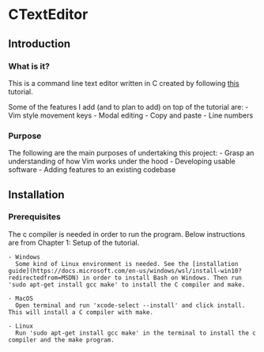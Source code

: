 # CTextEditor

## Introduction

### What is it?
This is a command line text editor written in C created by following [this](https://viewsourcecode.org/snaptoken/kilo/) tutorial.

Some of the features I add (and to plan to add) on top of the tutorial are:
    - Vim style movement keys
    - Modal editing
    - Copy and paste
    - Line numbers

### Purpose
The following are the main purposes of undertaking this project:
    - Grasp an understanding of how Vim works under the hood
    - Developing usable software
    - Adding features to an existing codebase

## Installation

### Prerequisites
The c compiler is needed in order to run the program. Below instructions are from Chapter 1: Setup of the tutorial.

    - Windows
      Some kind of Linux environment is needed. See the [installation guide](https://docs.microsoft.com/en-us/windows/wsl/install-win10?redirectedfrom=MSDN) in order to install Bash on Windows. Then run 'sudo apt-get install gcc make' to install the C compiler and make.

    - MacOS
      Open terminal and run 'xcode-select --install' and click install. This will install a C compiler with make.

    - Linux
      Run 'sudo apt-get install gcc make' in the terminal to install the c compiler and the make program.



